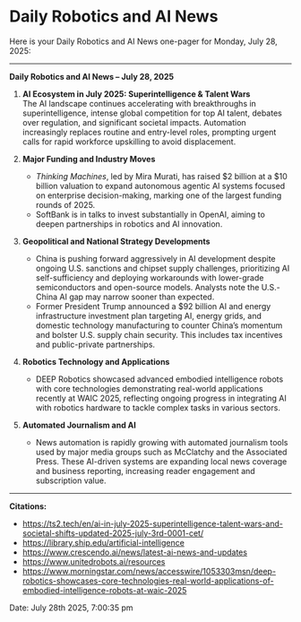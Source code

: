# Daily Robotics and AI News

Here is your Daily Robotics and AI News one-pager for Monday, July 28, 2025:

---

**Daily Robotics and AI News – July 28, 2025**

1. **AI Ecosystem in July 2025: Superintelligence & Talent Wars**  
   The AI landscape continues accelerating with breakthroughs in superintelligence, intense global competition for top AI talent, debates over regulation, and significant societal impacts. Automation increasingly replaces routine and entry-level roles, prompting urgent calls for rapid workforce upskilling to avoid displacement.

2. **Major Funding and Industry Moves**  
   - *Thinking Machines*, led by Mira Murati, has raised $2 billion at a $10 billion valuation to expand autonomous agentic AI systems focused on enterprise decision-making, marking one of the largest funding rounds of 2025.  
   - SoftBank is in talks to invest substantially in OpenAI, aiming to deepen partnerships in robotics and AI innovation.

3. **Geopolitical and National Strategy Developments**  
   - China is pushing forward aggressively in AI development despite ongoing U.S. sanctions and chipset supply challenges, prioritizing AI self-sufficiency and deploying workarounds with lower-grade semiconductors and open-source models. Analysts note the U.S.-China AI gap may narrow sooner than expected.  
   - Former President Trump announced a $92 billion AI and energy infrastructure investment plan targeting AI, energy grids, and domestic technology manufacturing to counter China’s momentum and bolster U.S. supply chain security. This includes tax incentives and public-private partnerships.

4. **Robotics Technology and Applications**  
   - DEEP Robotics showcased advanced embodied intelligence robots with core technologies demonstrating real-world applications recently at WAIC 2025, reflecting ongoing progress in integrating AI with robotics hardware to tackle complex tasks in various sectors.

5. **Automated Journalism and AI**  
   - News automation is rapidly growing with automated journalism tools used by major media groups such as McClatchy and the Associated Press. These AI-driven systems are expanding local news coverage and business reporting, increasing reader engagement and subscription value.

---

**Citations:**
- https://ts2.tech/en/ai-in-july-2025-superintelligence-talent-wars-and-societal-shifts-updated-2025-july-3rd-0001-cet/
- https://library.ship.edu/artificial-intelligence
- https://www.crescendo.ai/news/latest-ai-news-and-updates
- https://www.unitedrobots.ai/resources
- https://www.morningstar.com/news/accesswire/1053303msn/deep-robotics-showcases-core-technologies-real-world-applications-of-embodied-intelligence-robots-at-waic-2025

Date: July 28th 2025, 7:00:35 pm